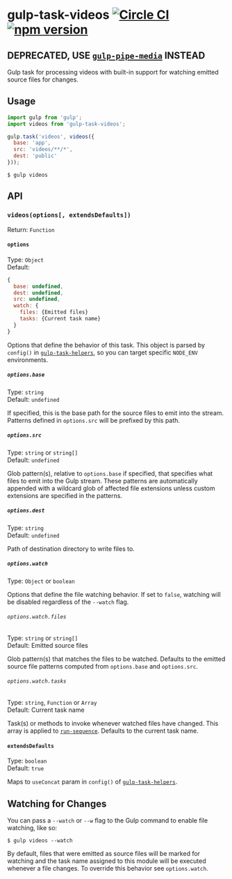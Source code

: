 # gulp-task-videos [![Circle CI](https://circleci.com/gh/andrewscwei/gulp-task-videos/tree/master.svg?style=svg)](https://circleci.com/gh/andrewscwei/gulp-task-videos/tree/master) [![npm version](https://badge.fury.io/js/gulp-task-videos.svg)](https://badge.fury.io/js/gulp-task-videos)

## DEPRECATED, USE [`gulp-pipe-media`](https://www.npmjs.com/package/gulp-pipe-media) INSTEAD

Gulp task for processing videos with built-in support for watching emitted source files for changes. 

## Usage

```js
import gulp from 'gulp';
import videos from 'gulp-task-videos';

gulp.task('videos', videos({
  base: 'app',
  src: 'videos/**/*',
  dest: 'public'
}));
```

```
$ gulp videos
```

## API

### `videos(options[, extendsDefaults])`

Return: `Function`

#### `options`

Type: `Object`<br>
Default: 
```js
{
  base: undefined,
  dest: undefined,
  src: undefined,
  watch: {
    files: {Emitted files}
    tasks: {Current task name}
  }
}
```

Options that define the behavior of this task. This object is parsed by `config()` in [`gulp-task-helpers`](https://www.npmjs.com/package/gulp-task-helpers), so you can target specific `NODE_ENV` environments.

##### `options.base`

Type: `string`<br>
Default: `undefined`

If specified, this is the base path for the source files to emit into the stream. Patterns defined in `options.src` will be prefixed by this path.

##### `options.src`

Type: `string` or `string[]`<br>
Default: `undefined`

Glob pattern(s), relative to `options.base` if specified, that specifies what files to emit into the Gulp stream. These patterns are automatically appended with a wildcard glob of affected file extensions unless custom extensions are specified in the patterns.

##### `options.dest`

Type: `string`<br>
Default: `undefined`

Path of destination directory to write files to.

##### `options.watch`

Type: `Object` or `boolean`

Options that define the file watching behavior. If set to `false`, watching will be disabled regardless of the `--watch` flag.

###### `options.watch.files`

Type: `string` or `string[]`<br>
Default: Emitted source files

Glob pattern(s) that matches the files to be watched. Defaults to the emitted source file patterns computed from `options.base` and `options.src`.

###### `options.watch.tasks`

Type: `string`, `Function` or `Array`<br>
Default: Current task name

Task(s) or methods to invoke whenever watched files have changed. This array is applied to [`run-sequence`](https://www.npmjs.com/package/run-sequence). Defaults to the current task name.

#### `extendsDefaults`

Type: `boolean`<br>
Default: `true`

Maps to `useConcat` param in `config()` of [`gulp-task-helpers`](https://www.npmjs.com/package/gulp-task-helpers).

## Watching for Changes

You can pass a `--watch` or `--w` flag to the Gulp command to enable file watching, like so:

```
$ gulp videos --watch
```

By default, files that were emitted as source files will be marked for watching and the task name assigned to this module will be executed whenever a file changes. To override this behavior see `options.watch`.
